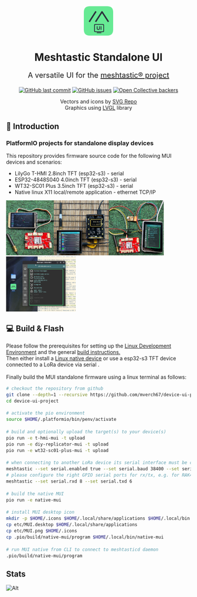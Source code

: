 #

<div align="center">

<img alt="meshtastic" src="etc/MUI.png" width="80" height="80">

  <h1 align="center"> Meshtastic Standalone UI</h1>
  <p style="font-size:20px;" align="center">A versatile UI for the <a href="https://meshtastic.org">meshtastic® project</a> </p>
</div>

<!--Project specific badges here-->

<p align="center">
<a href="">
    <img alt="GitHub last commit" src="https://img.shields.io/github/last-commit/mverch67/device-ui-project"></a>
    <a href="https://github.com/meshtastic/device-ui/issues">
    <img alt="GitHub issues" src="https://img.shields.io/github/issues/mverch67/device-ui-project"></a>
  <a href="https://opencollective.com/meshtastic">
    <img alt="Open Collective backers" src="https://img.shields.io/opencollective/backers/meshtastic?label=support%20meshtastic">
  </a>
</p>

<p align="center">
Vectors and icons by <a href="https://www.svgrepo.com/" target="_blank">SVG Repo</a><br>
Graphics using <a href="https://lvgl.io/" target="_blank">LVGL</a> library
</p>

## :wave: Introduction

### PlatformIO projects for standalone display devices

This repository provides firmware source code for the following MUI devices and scenarios:

<p style="text-align:center;">

- LilyGo T-HMI 2.8inch TFT (esp32-s3) - serial
- ESP32-4848S040 4.0inch TFT (esp32-s3) - serial
- WT32-SC01 Plus 3.5inch TFT (esp32-s3) - serial
- Native linux X11 local/remote application - ethernet TCP/IP

<img src="docs/T-HMI.jpg" alt="T-HMI" width="130" height="150"><img src="docs/ESP32-4848S040.jpg" alt="ESP32-4848S040" width="150" height="150"><img src="docs/WT32-SC01-Plus.jpg" alt="WT32-SC01 Plus" width="150" height="150"><img src="docs/native-mui.png" alt="Native MUI Client" width="190" height="150">

</p>

## :computer: Build & Flash

Please follow the prerequisites for setting up the <a href="https://meshtastic.org/docs/development/linux" target="_blank">Linux Development Environment</a> and the general <a href="https://meshtastic.org/docs/development/firmware/build/" target="_blank">build instructions.</a><br>
Then either install a <a href="https://meshtastic.org/docs/hardware/devices/linux-native-hardware/" target="_blank"> Linux native device</a> or use a esp32-s3 TFT device connected to a LoRa device via serial .<br><br>
Finally build the MUI standalone firmware using a linux terminal as follows:

```bash
# checkout the repository from github
git clone --depth=1 --recursive https://github.com/mverch67/device-ui-project
cd device-ui-project

# activate the pio environment
source $HOME/.platformio/bin/penv/activate

# build and optionally upload the target(s) to your device(s)
pio run -e t-hmi-mui -t upload
pio run -e diy-replicator-mui -t upload
pio run -e wt32-sc01-plus-mui -t upload

# when connecting to another LoRa device its serial interface must be configured:
meshtastic --set serial.enabled true --set serial.baud 38400 --set serial.mode PROTO
# please configure the right GPIO serial ports for rx/tx, e.g. for RAK4631
meshtastic --set serial.rxd 8 --set serial.txd 6

# build the native MUI
pio run -e native-mui

# install MUI desktop icon
mkdir -p $HOME/.icons $HOME/.local/share/applications $HOME/.local/bin
cp etc/MUI.desktop $HOME/.local/share/applications
cp etc/MUI.png $HOME/.icons
cp .pio/build/native-mui/program $HOME/.local/bin/native-mui

# run MUI native from CLI to connect to meshtasticd daemon
.pio/build/native-mui/program
```

## Stats

![Alt](https://repobeats.axiom.co/api/embed/1205deb825cb7c902197ebab10aac3590ad8cc35.svg "Repobeats analytics image")
